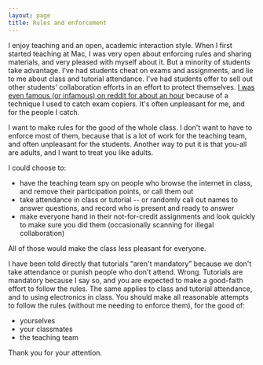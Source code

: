 ```yaml
---
layout: page
title: Rules and enforcement
---
```


I enjoy teaching and an open, academic interaction style. When I first started teaching at Mac, I was very open about enforcing rules and sharing materials, and very pleased with myself about it. But a minority of students take advantage. I've had students cheat on exams and assignments, and lie to me about class and tutorial attendance. I've had students offer to sell out other students' collaboration efforts in an effort to protect themselves. [I was even famous (or infamous) on reddit for about an hour](https://www.reddit.com/r/dataisbeautiful/duplicates/2xogsq/finding_cheating_students_using_multiplechoice/) because of a technique I used to catch exam copiers. It's often unpleasant for me, and for the people I catch.

I want to make rules for the good of the whole class. I don't want to have to enforce most of them, because that is a lot of work for the teaching team, and often unpleasant for the students. Another way to put it is that you-all are adults, and I want to treat you like adults.

I could choose to:
* have the teaching team spy on people who browse the internet in class, and remove their participation points, or call them out
* take attendance in class or tutorial -- or randomly call out names to answer questions, and record who is present and ready to answer
* make everyone hand in their not-for-credit assignments and look quickly to make sure you did them (occasionally scanning for illegal collaboration) 

All of those would make the class less pleasant for everyone.

I have been told directly that tutorials “aren't mandatory” because we don't take attendance or punish people who don't attend. Wrong. Tutorials are mandatory because I say so, and you are expected to make a good-faith effort to follow the rules. The same applies to class and tutorial attendance, and to using electronics in class. You should make all reasonable attempts to follow the rules (without me needing to enforce them), for the good of:
* yourselves
* your classmates
* the teaching team

Thank you for your attention.

